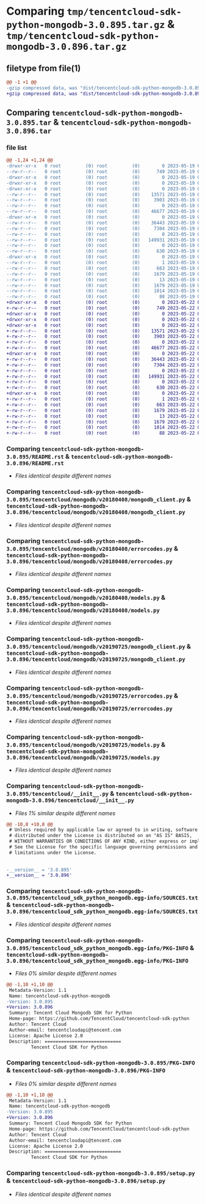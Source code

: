 # Comparing `tmp/tencentcloud-sdk-python-mongodb-3.0.895.tar.gz` & `tmp/tencentcloud-sdk-python-mongodb-3.0.896.tar.gz`

## filetype from file(1)

```diff
@@ -1 +1 @@
-gzip compressed data, was "dist/tencentcloud-sdk-python-mongodb-3.0.895.tar", last modified: Fri May 19 02:55:29 2023, max compression
+gzip compressed data, was "dist/tencentcloud-sdk-python-mongodb-3.0.896.tar", last modified: Mon May 22 00:27:51 2023, max compression
```

## Comparing `tencentcloud-sdk-python-mongodb-3.0.895.tar` & `tencentcloud-sdk-python-mongodb-3.0.896.tar`

### file list

```diff
@@ -1,24 +1,24 @@
-drwxr-xr-x   0 root         (0) root         (0)        0 2023-05-19 02:55:29.000000 tencentcloud-sdk-python-mongodb-3.0.895/
--rw-r--r--   0 root         (0) root         (0)      749 2023-05-19 02:55:29.000000 tencentcloud-sdk-python-mongodb-3.0.895/README.rst
-drwxr-xr-x   0 root         (0) root         (0)        0 2023-05-19 02:55:29.000000 tencentcloud-sdk-python-mongodb-3.0.895/tencentcloud/
-drwxr-xr-x   0 root         (0) root         (0)        0 2023-05-19 02:55:29.000000 tencentcloud-sdk-python-mongodb-3.0.895/tencentcloud/mongodb/
-drwxr-xr-x   0 root         (0) root         (0)        0 2023-05-19 02:55:29.000000 tencentcloud-sdk-python-mongodb-3.0.895/tencentcloud/mongodb/v20180408/
--rw-r--r--   0 root         (0) root         (0)    13571 2023-05-19 02:55:29.000000 tencentcloud-sdk-python-mongodb-3.0.895/tencentcloud/mongodb/v20180408/mongodb_client.py
--rw-r--r--   0 root         (0) root         (0)     3903 2023-05-19 02:55:29.000000 tencentcloud-sdk-python-mongodb-3.0.895/tencentcloud/mongodb/v20180408/errorcodes.py
--rw-r--r--   0 root         (0) root         (0)        0 2023-05-19 02:55:29.000000 tencentcloud-sdk-python-mongodb-3.0.895/tencentcloud/mongodb/v20180408/__init__.py
--rw-r--r--   0 root         (0) root         (0)    46677 2023-05-19 02:55:29.000000 tencentcloud-sdk-python-mongodb-3.0.895/tencentcloud/mongodb/v20180408/models.py
-drwxr-xr-x   0 root         (0) root         (0)        0 2023-05-19 02:55:29.000000 tencentcloud-sdk-python-mongodb-3.0.895/tencentcloud/mongodb/v20190725/
--rw-r--r--   0 root         (0) root         (0)    36443 2023-05-19 02:55:29.000000 tencentcloud-sdk-python-mongodb-3.0.895/tencentcloud/mongodb/v20190725/mongodb_client.py
--rw-r--r--   0 root         (0) root         (0)     7304 2023-05-19 02:55:29.000000 tencentcloud-sdk-python-mongodb-3.0.895/tencentcloud/mongodb/v20190725/errorcodes.py
--rw-r--r--   0 root         (0) root         (0)        0 2023-05-19 02:55:29.000000 tencentcloud-sdk-python-mongodb-3.0.895/tencentcloud/mongodb/v20190725/__init__.py
--rw-r--r--   0 root         (0) root         (0)   149931 2023-05-19 02:55:29.000000 tencentcloud-sdk-python-mongodb-3.0.895/tencentcloud/mongodb/v20190725/models.py
--rw-r--r--   0 root         (0) root         (0)        0 2023-05-19 02:55:29.000000 tencentcloud-sdk-python-mongodb-3.0.895/tencentcloud/mongodb/__init__.py
--rw-r--r--   0 root         (0) root         (0)      630 2023-05-19 02:55:29.000000 tencentcloud-sdk-python-mongodb-3.0.895/tencentcloud/__init__.py
-drwxr-xr-x   0 root         (0) root         (0)        0 2023-05-19 02:55:29.000000 tencentcloud-sdk-python-mongodb-3.0.895/tencentcloud_sdk_python_mongodb.egg-info/
--rw-r--r--   0 root         (0) root         (0)        1 2023-05-19 02:55:29.000000 tencentcloud-sdk-python-mongodb-3.0.895/tencentcloud_sdk_python_mongodb.egg-info/dependency_links.txt
--rw-r--r--   0 root         (0) root         (0)      663 2023-05-19 02:55:29.000000 tencentcloud-sdk-python-mongodb-3.0.895/tencentcloud_sdk_python_mongodb.egg-info/SOURCES.txt
--rw-r--r--   0 root         (0) root         (0)     1679 2023-05-19 02:55:29.000000 tencentcloud-sdk-python-mongodb-3.0.895/tencentcloud_sdk_python_mongodb.egg-info/PKG-INFO
--rw-r--r--   0 root         (0) root         (0)       13 2023-05-19 02:55:29.000000 tencentcloud-sdk-python-mongodb-3.0.895/tencentcloud_sdk_python_mongodb.egg-info/top_level.txt
--rw-r--r--   0 root         (0) root         (0)     1679 2023-05-19 02:55:29.000000 tencentcloud-sdk-python-mongodb-3.0.895/PKG-INFO
--rw-r--r--   0 root         (0) root         (0)     1014 2023-05-19 02:55:29.000000 tencentcloud-sdk-python-mongodb-3.0.895/setup.py
--rw-r--r--   0 root         (0) root         (0)       88 2023-05-19 02:55:29.000000 tencentcloud-sdk-python-mongodb-3.0.895/setup.cfg
+drwxr-xr-x   0 root         (0) root         (0)        0 2023-05-22 00:27:51.000000 tencentcloud-sdk-python-mongodb-3.0.896/
+-rw-r--r--   0 root         (0) root         (0)      749 2023-05-22 00:27:51.000000 tencentcloud-sdk-python-mongodb-3.0.896/README.rst
+drwxr-xr-x   0 root         (0) root         (0)        0 2023-05-22 00:27:51.000000 tencentcloud-sdk-python-mongodb-3.0.896/tencentcloud/
+drwxr-xr-x   0 root         (0) root         (0)        0 2023-05-22 00:27:51.000000 tencentcloud-sdk-python-mongodb-3.0.896/tencentcloud/mongodb/
+drwxr-xr-x   0 root         (0) root         (0)        0 2023-05-22 00:27:51.000000 tencentcloud-sdk-python-mongodb-3.0.896/tencentcloud/mongodb/v20180408/
+-rw-r--r--   0 root         (0) root         (0)    13571 2023-05-22 00:27:51.000000 tencentcloud-sdk-python-mongodb-3.0.896/tencentcloud/mongodb/v20180408/mongodb_client.py
+-rw-r--r--   0 root         (0) root         (0)     3903 2023-05-22 00:27:51.000000 tencentcloud-sdk-python-mongodb-3.0.896/tencentcloud/mongodb/v20180408/errorcodes.py
+-rw-r--r--   0 root         (0) root         (0)        0 2023-05-22 00:27:51.000000 tencentcloud-sdk-python-mongodb-3.0.896/tencentcloud/mongodb/v20180408/__init__.py
+-rw-r--r--   0 root         (0) root         (0)    46677 2023-05-22 00:27:51.000000 tencentcloud-sdk-python-mongodb-3.0.896/tencentcloud/mongodb/v20180408/models.py
+drwxr-xr-x   0 root         (0) root         (0)        0 2023-05-22 00:27:51.000000 tencentcloud-sdk-python-mongodb-3.0.896/tencentcloud/mongodb/v20190725/
+-rw-r--r--   0 root         (0) root         (0)    36443 2023-05-22 00:27:51.000000 tencentcloud-sdk-python-mongodb-3.0.896/tencentcloud/mongodb/v20190725/mongodb_client.py
+-rw-r--r--   0 root         (0) root         (0)     7304 2023-05-22 00:27:51.000000 tencentcloud-sdk-python-mongodb-3.0.896/tencentcloud/mongodb/v20190725/errorcodes.py
+-rw-r--r--   0 root         (0) root         (0)        0 2023-05-22 00:27:51.000000 tencentcloud-sdk-python-mongodb-3.0.896/tencentcloud/mongodb/v20190725/__init__.py
+-rw-r--r--   0 root         (0) root         (0)   149931 2023-05-22 00:27:51.000000 tencentcloud-sdk-python-mongodb-3.0.896/tencentcloud/mongodb/v20190725/models.py
+-rw-r--r--   0 root         (0) root         (0)        0 2023-05-22 00:27:51.000000 tencentcloud-sdk-python-mongodb-3.0.896/tencentcloud/mongodb/__init__.py
+-rw-r--r--   0 root         (0) root         (0)      630 2023-05-22 00:27:51.000000 tencentcloud-sdk-python-mongodb-3.0.896/tencentcloud/__init__.py
+drwxr-xr-x   0 root         (0) root         (0)        0 2023-05-22 00:27:51.000000 tencentcloud-sdk-python-mongodb-3.0.896/tencentcloud_sdk_python_mongodb.egg-info/
+-rw-r--r--   0 root         (0) root         (0)        1 2023-05-22 00:27:51.000000 tencentcloud-sdk-python-mongodb-3.0.896/tencentcloud_sdk_python_mongodb.egg-info/dependency_links.txt
+-rw-r--r--   0 root         (0) root         (0)      663 2023-05-22 00:27:51.000000 tencentcloud-sdk-python-mongodb-3.0.896/tencentcloud_sdk_python_mongodb.egg-info/SOURCES.txt
+-rw-r--r--   0 root         (0) root         (0)     1679 2023-05-22 00:27:51.000000 tencentcloud-sdk-python-mongodb-3.0.896/tencentcloud_sdk_python_mongodb.egg-info/PKG-INFO
+-rw-r--r--   0 root         (0) root         (0)       13 2023-05-22 00:27:51.000000 tencentcloud-sdk-python-mongodb-3.0.896/tencentcloud_sdk_python_mongodb.egg-info/top_level.txt
+-rw-r--r--   0 root         (0) root         (0)     1679 2023-05-22 00:27:51.000000 tencentcloud-sdk-python-mongodb-3.0.896/PKG-INFO
+-rw-r--r--   0 root         (0) root         (0)     1014 2023-05-22 00:27:51.000000 tencentcloud-sdk-python-mongodb-3.0.896/setup.py
+-rw-r--r--   0 root         (0) root         (0)       88 2023-05-22 00:27:51.000000 tencentcloud-sdk-python-mongodb-3.0.896/setup.cfg
```

### Comparing `tencentcloud-sdk-python-mongodb-3.0.895/README.rst` & `tencentcloud-sdk-python-mongodb-3.0.896/README.rst`

 * *Files identical despite different names*

### Comparing `tencentcloud-sdk-python-mongodb-3.0.895/tencentcloud/mongodb/v20180408/mongodb_client.py` & `tencentcloud-sdk-python-mongodb-3.0.896/tencentcloud/mongodb/v20180408/mongodb_client.py`

 * *Files identical despite different names*

### Comparing `tencentcloud-sdk-python-mongodb-3.0.895/tencentcloud/mongodb/v20180408/errorcodes.py` & `tencentcloud-sdk-python-mongodb-3.0.896/tencentcloud/mongodb/v20180408/errorcodes.py`

 * *Files identical despite different names*

### Comparing `tencentcloud-sdk-python-mongodb-3.0.895/tencentcloud/mongodb/v20180408/models.py` & `tencentcloud-sdk-python-mongodb-3.0.896/tencentcloud/mongodb/v20180408/models.py`

 * *Files identical despite different names*

### Comparing `tencentcloud-sdk-python-mongodb-3.0.895/tencentcloud/mongodb/v20190725/mongodb_client.py` & `tencentcloud-sdk-python-mongodb-3.0.896/tencentcloud/mongodb/v20190725/mongodb_client.py`

 * *Files identical despite different names*

### Comparing `tencentcloud-sdk-python-mongodb-3.0.895/tencentcloud/mongodb/v20190725/errorcodes.py` & `tencentcloud-sdk-python-mongodb-3.0.896/tencentcloud/mongodb/v20190725/errorcodes.py`

 * *Files identical despite different names*

### Comparing `tencentcloud-sdk-python-mongodb-3.0.895/tencentcloud/mongodb/v20190725/models.py` & `tencentcloud-sdk-python-mongodb-3.0.896/tencentcloud/mongodb/v20190725/models.py`

 * *Files identical despite different names*

### Comparing `tencentcloud-sdk-python-mongodb-3.0.895/tencentcloud/__init__.py` & `tencentcloud-sdk-python-mongodb-3.0.896/tencentcloud/__init__.py`

 * *Files 1% similar despite different names*

```diff
@@ -10,8 +10,8 @@
 # Unless required by applicable law or agreed to in writing, software
 # distributed under the License is distributed on an "AS IS" BASIS,
 # WITHOUT WARRANTIES OR CONDITIONS OF ANY KIND, either express or implied.
 # See the License for the specific language governing permissions and
 # limitations under the License.
 
 
-__version__ = '3.0.895'
+__version__ = '3.0.896'
```

### Comparing `tencentcloud-sdk-python-mongodb-3.0.895/tencentcloud_sdk_python_mongodb.egg-info/SOURCES.txt` & `tencentcloud-sdk-python-mongodb-3.0.896/tencentcloud_sdk_python_mongodb.egg-info/SOURCES.txt`

 * *Files identical despite different names*

### Comparing `tencentcloud-sdk-python-mongodb-3.0.895/tencentcloud_sdk_python_mongodb.egg-info/PKG-INFO` & `tencentcloud-sdk-python-mongodb-3.0.896/tencentcloud_sdk_python_mongodb.egg-info/PKG-INFO`

 * *Files 0% similar despite different names*

```diff
@@ -1,10 +1,10 @@
 Metadata-Version: 1.1
 Name: tencentcloud-sdk-python-mongodb
-Version: 3.0.895
+Version: 3.0.896
 Summary: Tencent Cloud Mongodb SDK for Python
 Home-page: https://github.com/TencentCloud/tencentcloud-sdk-python
 Author: Tencent Cloud
 Author-email: tencentcloudapi@tencent.com
 License: Apache License 2.0
 Description: ============================
         Tencent Cloud SDK for Python
```

### Comparing `tencentcloud-sdk-python-mongodb-3.0.895/PKG-INFO` & `tencentcloud-sdk-python-mongodb-3.0.896/PKG-INFO`

 * *Files 0% similar despite different names*

```diff
@@ -1,10 +1,10 @@
 Metadata-Version: 1.1
 Name: tencentcloud-sdk-python-mongodb
-Version: 3.0.895
+Version: 3.0.896
 Summary: Tencent Cloud Mongodb SDK for Python
 Home-page: https://github.com/TencentCloud/tencentcloud-sdk-python
 Author: Tencent Cloud
 Author-email: tencentcloudapi@tencent.com
 License: Apache License 2.0
 Description: ============================
         Tencent Cloud SDK for Python
```

### Comparing `tencentcloud-sdk-python-mongodb-3.0.895/setup.py` & `tencentcloud-sdk-python-mongodb-3.0.896/setup.py`

 * *Files identical despite different names*

